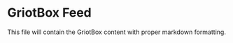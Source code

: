 # GriotBox Feed

<!-- Placeholder: Please paste the full GriotBox document with #006 + provenance footer here -->

This file will contain the GriotBox content with proper markdown formatting.